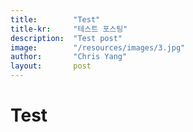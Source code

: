 ```yaml
---
title:        "Test"
title-kr:     "테스트 포스팅"
description:  "Test post"
image:        "/resources/images/3.jpg"
author:       "Chris Yang"
layout:       post
---
```


Test
============
